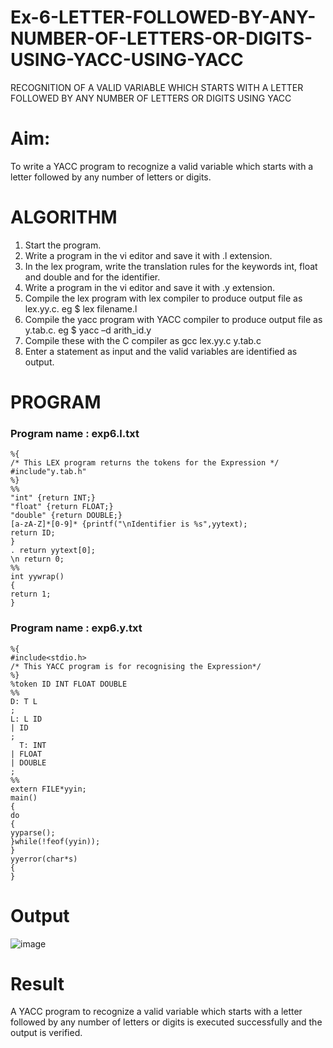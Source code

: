 # Ex-6-LETTER-FOLLOWED-BY-ANY-NUMBER-OF-LETTERS-OR-DIGITS-USING-YACC-USING-YACC
RECOGNITION OF A VALID VARIABLE WHICH STARTS WITH A LETTER FOLLOWED BY ANY NUMBER OF LETTERS OR DIGITS USING YACC
# Aim:
To write a YACC program to recognize a valid variable which starts with a letter followed by any number of letters or digits.
# ALGORITHM
1.	Start the program.
2.	Write a program in the vi editor and save it with .l extension.
3.	In the lex program, write the translation rules for the keywords int, float and double and for the identifier.
4.	Write a program in the vi editor and save it with .y extension.
5.	Compile the lex program with lex compiler to produce output file as lex.yy.c. eg $ lex filename.l
6.	Compile the yacc program with YACC compiler to produce output file as y.tab.c. eg $ yacc –d arith_id.y
7.	Compile these with the C compiler as gcc lex.yy.c y.tab.c
8.	Enter a statement as input and the valid variables are identified as output.
# PROGRAM
### Program name : exp6.l.txt
```
%{ 
/* This LEX program returns the tokens for the Expression */ 
#include"y.tab.h" 
%} 
%% 
"int" {return INT;} 
"float" {return FLOAT;} 
"double" {return DOUBLE;} 
[a-zA-Z]*[0-9]* {printf("\nIdentifier is %s",yytext); 
return ID; 
} 
. return yytext[0]; 
\n return 0; 
%% 
int yywrap() 
{ 
return 1;
}
```
### Program name : exp6.y.txt
```
%{ 
#include<stdio.h> 
/* This YACC program is for recognising the Expression*/ 
%} 
%token ID INT FLOAT DOUBLE 
%% 
D: T L 
; 
L: L ID 
| ID 
; 
  T: INT 
| FLOAT 
| DOUBLE 
; 
%% 
extern FILE*yyin; 
main() 
{ 
do 
{ 
yyparse(); 
}while(!feof(yyin)); 
} 
yyerror(char*s) 
{ 
}
```
# Output
![image](https://github.com/Bharathraj2006/Ex-6-LETTER-FOLLOWED-BY-ANY-NUMBER-OF-LETTERS-OR-DIGITS-USING-YACC-USING-YACC/assets/152376845/e50e3c40-a175-4dab-af59-885a64bf94aa)

# Result
A YACC program to recognize a valid variable which starts with a letter followed by any number of letters or digits is executed successfully and the output is verified.


